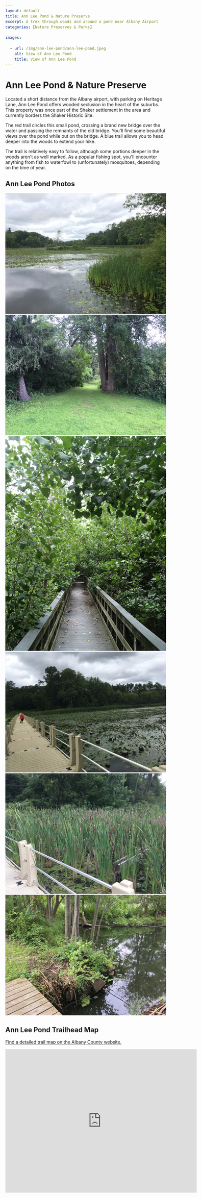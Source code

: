 ```yaml
---
layout: default
title: Ann Lee Pond & Nature Preserve
excerpt: A trek through woods and around a pond near Albany Airport
categories: [Nature Preserves & Parks]

images:

  - url: /img/ann-lee-pond/ann-lee-pond.jpeg
    alt: View of Ann Lee Pond
    title: View of Ann Lee Pond
---
```


<h1>Ann Lee Pond & Nature Preserve</h1>

<p>Located a short distance from the Albany airport, with parking on Heritage Lane, Ann Lee Pond offers wooded seclusion in the heart of the suburbs. This property was once part of the Shaker settlement in the area and currently borders the Shaker Historic Site.</p>

<p>The red trail circles this small pond, crossing a brand new bridge over the water and passing the remnants of the old bridge. You'll find some beautiful views over the pond while out on the bridge. A blue trail allows you to head deeper into the woods to extend your hike. </p>

<p>The trail is relatively easy to follow, although some portions deeper in the woods aren't as well marked. As a popular fishing spot, you'll encounter anything from fish to waterfowl to (unfortunately) mosquitoes, depending on the time of year.</p>



<h2>Ann Lee Pond Photos</h2>

<div class="fotorama" data-nav="thumbs" data-width="100%"
                     data-ratio="800/600"
                     data-min-width="100%"
                     data-max-width="1000"
                     data-min-height="300"
                     data-max-height="100%" >
<img src="/img/ann-lee-pond/ann-lee-pond.jpeg" alt="View of Ann Lee Pond"><br />
<img src="/img/ann-lee-pond/grassy-trail.jpeg" alt="Trail through the grass"><br />
<img src="/img/ann-lee-pond/bridge.jpeg" alt="Entering the trail"><br />
<img src="/img/ann-lee-pond/new-bridge.jpeg" alt="New bridge over the pond"><br />
<img src="/img/ann-lee-pond/old-bridge.jpeg" alt="Remnants of the old bridge"><br />
<img src="/img/ann-lee-pond/swamp.jpeg" alt="Swampy area in the back of the pond"><br />

</div>

<h2 id="trailmap">Ann Lee Pond Trailhead Map</h2>

<p>
	<a href="http://www.albanycounty.com/Government/Departments/RecreationDept/AnnLeePond.aspx" target="_blank">
		Find a detailed trail map on the Albany County website.
	</a>
</p>

<div class="google-maps">
<iframe src="https://www.google.com/maps/embed?pb=!1m18!1m12!1m3!1d2930.33428582685!2d-73.81508948453171!3d42.73897917916332!2m3!1f0!2f0!3f0!3m2!1i1024!2i768!4f13.1!3m3!1m2!1s0x89de0ce8a99e660b%3A0x6a581df2ce9065be!2sAnn+Lee+Pond+Nature+and+Historic+Preserve!5e0!3m2!1sen!2sus!4v1535504550294" width="600" height="450" frameborder="0" style="border:0" allowfullscreen></iframe></div>
